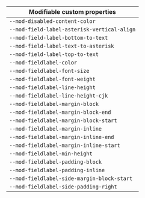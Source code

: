 | Modifiable custom properties                |
| ------------------------------------------- |
| `--mod-disabled-content-color`              |
| `--mod-field-label-asterisk-vertical-align` |
| `--mod-field-label-bottom-to-text`          |
| `--mod-field-label-text-to-asterisk`        |
| `--mod-field-label-top-to-text`             |
| `--mod-fieldlabel-color`                    |
| `--mod-fieldlabel-font-size`                |
| `--mod-fieldlabel-font-weight`              |
| `--mod-fieldlabel-line-height`              |
| `--mod-fieldlabel-line-height-cjk`          |
| `--mod-fieldlabel-margin-block`             |
| `--mod-fieldlabel-margin-block-end`         |
| `--mod-fieldlabel-margin-block-start`       |
| `--mod-fieldlabel-margin-inline`            |
| `--mod-fieldlabel-margin-inline-end`        |
| `--mod-fieldlabel-margin-inline-start`      |
| `--mod-fieldlabel-min-height`               |
| `--mod-fieldlabel-padding-block`            |
| `--mod-fieldlabel-padding-inline`           |
| `--mod-fieldlabel-side-margin-block-start`  |
| `--mod-fieldlabel-side-padding-right`       |
